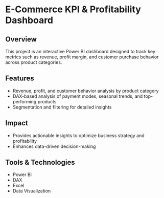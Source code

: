 # E-Commerce KPI & Profitability Dashboard

## Overview
This project is an interactive Power BI dashboard designed to track key metrics such as revenue, profit margin, and customer purchase behavior across product categories.

## Features
- Revenue, profit, and customer behavior analysis by product category
- DAX-based analysis of payment modes, seasonal trends, and top-performing products
- Segmentation and filtering for detailed insights

## Impact
- Provides actionable insights to optimize business strategy and profitability
- Enhances data-driven decision-making

## Tools & Technologies
- Power BI
- DAX
- Excel
- Data Visualization
